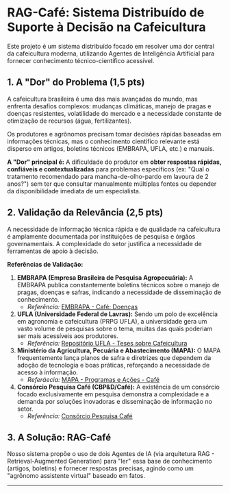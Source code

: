# RAG-Café: Sistema Distribuído de Suporte à Decisão na Cafeicultura

Este projeto é um sistema distribuído focado em resolver uma dor central da cafeicultura moderna, utilizando Agentes de Inteligência Artificial para fornecer conhecimento técnico-científico acessível.

## 1. A "Dor" do Problema (1,5 pts)

A cafeicultura brasileira é uma das mais avançadas do mundo, mas enfrenta desafios complexos: mudanças climáticas, manejo de pragas e doenças resistentes, volatilidade do mercado e a necessidade constante de otimização de recursos (água, fertilizantes).

Os produtores e agrônomos precisam tomar decisões rápidas baseadas em informações técnicas, mas o conhecimento científico relevante está disperso em artigos, boletins técnicos (EMBRAPA, UFLA, etc.) e manuais.

**A "Dor" principal é:** A dificuldade do produtor em **obter respostas rápidas, confiáveis e contextualizadas** para problemas específicos (ex: "Qual o tratamento recomendado para mancha-de-olho-pardo em lavoura de 2 anos?") sem ter que consultar manualmente múltiplas fontes ou depender da disponibilidade imediata de um especialista.

## 2. Validação da Relevância (2,5 pts)

A necessidade de informação técnica rápida e de qualidade na cafeicultura é amplamente documentada por instituições de pesquisa e órgãos governamentais. A complexidade do setor justifica a necessidade de ferramentas de apoio à decisão.

**Referências de Validação:**

1.  **EMBRAPA (Empresa Brasileira de Pesquisa Agropecuária):** A EMBRAPA publica constantemente boletins técnicos sobre o manejo de pragas, doenças e safras, indicando a necessidade de disseminação de conhecimento.
    * *Referência:* [EMBRAPA - Café: Doenças](https://www.embrapa.br/cafe/doencas)
2.  **UFLA (Universidade Federal de Lavras):** Sendo um polo de excelência em agronomia e cafeicultura (PRPG UFLA), a universidade gera um vasto volume de pesquisas sobre o tema, muitas das quais poderiam ser mais acessíveis aos produtores.
    * *Referência:* [Repositório UFLA - Teses sobre Cafeicultura](http://repositorio.ufla.br/jspui/handle/1/13)
3.  **Ministério da Agricultura, Pecuária e Abastecimento (MAPA):** O MAPA frequentemente lança planos de safra e diretrizes que dependem da adoção de tecnologia e boas práticas, reforçando a necessidade de acesso à informação.
    * *Referáecia:* [MAPA - Programas e Ações - Café](https://www.gov.br/agricultura/pt-br/assuntos/camaras-setoriais-tematicas/composicao/agricola/cafe)
4.  **Consórcio Pesquisa Café (CBP&D/Café):** A existência de um consórcio focado exclusivamente em pesquisa demonstra a complexidade e a demanda por soluções inovadoras e disseminação de informação no setor.
    * *Referência:* [Consórcio Pesquisa Café](https://www.consorciopesquisacafe.com.br/)

## 3. A Solução: RAG-Café

Nosso sistema propõe o uso de dois Agentes de IA (via arquitetura RAG - Retrieval-Augmented Generation) para "ler" essa base de conhecimento (artigos, boletins) e fornecer respostas precisas, agindo como um "agrônomo assistente virtual" baseado em fatos.

---